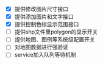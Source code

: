 - [x] 提供修改图片尺寸接口
- [x] 提供添加图片和文字接口
- [x] 提供控制色标显示范围接口
- [ ] 提供shp文件里polygon的显示开关
- [ ] 提供地图、图例等系统级配置开关
- [ ] 对地图数据进行强验证
- [ ] service加入队列等待机制
